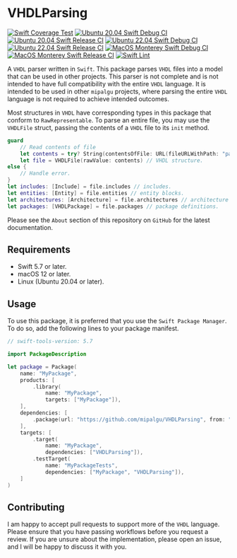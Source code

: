 # VHDLParsing

[![Swift Coverage Test](https://github.com/mipalgu/VHDLParsing/actions/workflows/cov.yml/badge.svg)](https://github.com/mipalgu/VHDLParsing/actions/workflows/cov.yml)
[![Ubuntu 20.04 Swift Debug CI](https://github.com/mipalgu/VHDLParsing/actions/workflows/ci-linux-debug.yml/badge.svg)](https://github.com/mipalgu/VHDLParsing/actions/workflows/ci-linux-debug.yml)
[![Ubuntu 20.04 Swift Release CI](https://github.com/mipalgu/VHDLParsing/actions/workflows/ci-linux-release.yml/badge.svg)](https://github.com/mipalgu/VHDLParsing/actions/workflows/ci-linux-release.yml)
[![Ubuntu 22.04 Swift Debug CI](https://github.com/mipalgu/VHDLParsing/actions/workflows/ci-linux-debug-22_04.yml/badge.svg)](https://github.com/mipalgu/VHDLParsing/actions/workflows/ci-linux-debug-22_04.yml)
[![Ubuntu 22.04 Swift Release CI](https://github.com/mipalgu/VHDLParsing/actions/workflows/ci-linux-release-22_04.yml/badge.svg)](https://github.com/mipalgu/VHDLParsing/actions/workflows/ci-linux-release-22_04.yml)
[![MacOS Monterey Swift Debug CI](https://github.com/mipalgu/VHDLParsing/actions/workflows/ci-macOS-debug.yml/badge.svg)](https://github.com/mipalgu/VHDLParsing/actions/workflows/ci-macOS-debug.yml)
[![MacOS Monterey Swift Release CI](https://github.com/mipalgu/VHDLParsing/actions/workflows/ci-macOS-release.yml/badge.svg)](https://github.com/mipalgu/VHDLParsing/actions/workflows/ci-macOS-release.yml)
[![Swift Lint](https://github.com/mipalgu/VHDLParsing/actions/workflows/swiftlint.yml/badge.svg)](https://github.com/mipalgu/VHDLParsing/actions/workflows/swiftlint.yml)


A `VHDL` parser written in `Swift`. This package parses `VHDL` files into a model that can be
used in other projects. This parser is not complete and is not intended to have full compatibility with the
entire `VHDL` language. It is intended to be used in other `mipalgu` projects, where parsing the entire `VHDL`
language is not required to achieve intended outcomes.

Most structures in `VHDL` have corresponding types in this package that conform to `RawRepresentable`. To
parse an entire file, you may use the `VHDLFile` struct, passing the contents of a `VHDL` file to its `init`
method.

```swift
guard
    // Read contents of file
    let contents = try? String(contentsOfFile: URL(fileURLWithPath: "path/to/file.vhd", isDirectory: false))
    let file = VHDLFile(rawValue: contents) // VHDL structure.
else {
    // Handle error.
}
let includes: [Include] = file.includes // includes.
let entities: [Entity] = file.entities // entity blocks.
let architectures: [Architecture] = file.architectures // architecture blocks.
let packages: [VHDLPackage] = file.packages // package definitions.
```

Please see the `About` section of this repository on `GitHub` for the latest documentation.

## Requirements

- Swift 5.7 or later.
- macOS 12 or later.
- Linux (Ubuntu 20.04 or later).

## Usage

To use this package, it is preferred that you use the `Swift Package Manager`. To do so, add the following
lines to your package manifest.

```swift
// swift-tools-version: 5.7

import PackageDescription

let package = Package(
    name: "MyPackage",
    products: [
        .library(
            name: "MyPackage",
            targets: ["MyPackage"]),
    ],
    dependencies: [
        .package(url: "https://github.com/mipalgu/VHDLParsing", from: "1.1.0")
    ],
    targets: [
        .target(
            name: "MyPackage",
            dependencies: ["VHDLParsing"]),
        .testTarget(
            name: "MyPackageTests",
            dependencies: ["MyPackage", "VHDLParsing"]),
    ]
)
```

## Contributing

I am happy to accept pull requests to support more of the `VHDL` language. Please ensure that you have passing
workflows before you request a review. If you are unsure about the implementation, please open an issue, and I
will be happy to discuss it with you.
